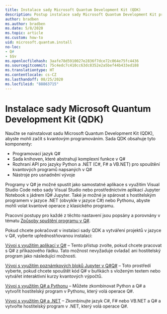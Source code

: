 ```yaml
---
title: Instalace sady Microsoft Quantum Development Kit (QDK)
description: Postup instalace sady Microsoft Quantum Development Kit pro různá prostředí
author: bradben
ms.author: bradben
ms.date: 5/8/2020
ms.topic: article
ms.custom: how-to
uid: microsoft.quantum.install
no-loc:
- Q#
- $$v
ms.openlocfilehash: 3aafe78d5910027e2836f7dce72c064e75fc4436
ms.sourcegitcommit: 75c4edc7c410cc63dc8352e2a5bef44b433ed188
ms.translationtype: HT
ms.contentlocale: cs-CZ
ms.lasthandoff: 08/25/2020
ms.locfileid: "88863715"
---
```

# <a name="install-the-microsoft-quantum-development-kit-qdk"></a>Instalace sady Microsoft Quantum Development Kit (QDK)

Naučte se nainstalovat sadu Microsoft Quantum Development Kit (QDK), abyste mohli začít s kvantovým programováním. Sada QDK obsahuje tyto komponenty:

- Programovací jazyk Q#
- Sada knihoven, které abstrahují komplexní funkce v Q#
- Rozhraní API pro jazyky Python a .NET (C#, F# a VB.NET) pro spouštění kvantových programů napsaných v Q#
- Nástroje pro usnadnění vývoje

Programy v Q# je možné spustit jako samostatné aplikace s využitím Visual Studio Code nebo sady Visual Studio nebo prostřednictvím aplikací Jupyter Notebook s jádrem IQ# Jupyter.
Také je možné je spárovat s hostitelským programem v jazyce .NET (obvykle v jazyce C#) nebo Pythonu, abyste mohli volat kvantové operace z klasického programu.

Pracovní postupy pro každé z těchto nastavení jsou popsány a porovnány v tématu [Způsoby spuštění programu v Q#](xref:microsoft.quantum.guide.host-programs).

Pokud chcete pokračovat v instalaci sady QDK a vytváření projektů v jazyce v Q#, vyberte upřednostňovanou instalaci:

[Vývoj s využitím aplikací v Q#](xref:microsoft.quantum.install.standalone) – Tento přístup zvolte, pokud chcete pracovat s Q# z příkazového řádku. Tato možnost nevyžaduje ovladač ani hostitelský program jako následující možnosti.

[Vývoj s využitím poznámkových bloků Jupyter v Q#Q#](xref:microsoft.quantum.install.jupyter) – Toto prostředí vyberte, pokud chcete spouštět kód Q# v buňkách s vloženým textem nebo vytvářet interaktivní kurzy kvantových výpočtů. 

[Vývoj s využitím Q# a Pythonu](xref:microsoft.quantum.install.python) – Můžete zkombinovat Python a Q# a vytvořit hostitelský program v Pythonu, který volá operace Q#.

[Vývoj s využitím Q# a .NET](xref:microsoft.quantum.install.cs) – Zkombinujte jazyk C#, F# nebo VB.NET a Q# a vytvořte hostitelský program v .NET, který volá operace Q#.
